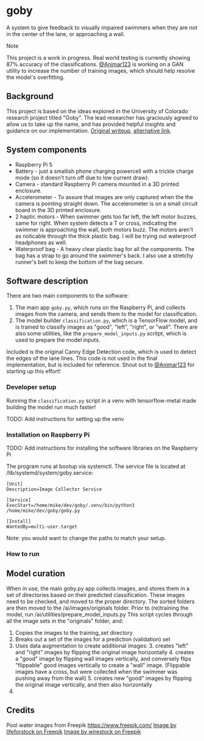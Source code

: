 # goby
A system to give feedback to visually impaired swimmers when they are not in the center of the lane, or approaching a wall.

> [!NOTE]
> This project is a work in progress. Real world testing is currently showing 87% accuracy of the classifications.
> [@Animar123](https://github.com/Animar123) is working on a GAN utility to increase the number of training images, which should help resolve the model's overfitting.

## Background
This project is based on the ideas explored in the University of Colorado research project titled "Goby". The lead researcher has graciously agreed to allow us to take up the name, and has provided helpful insights and guidance on our implementation. [Original writeup](https://www.annika.co/files/Wearable-Swimming-Aid-Muehlbradt.pdf), [alternative link]( https://dl.acm.org/doi/pdf/10.1145/3132525.3134822).

## System components
* Raspberry Pi 5
* Battery - just a smallish phone charging powercell with a trickle charge mode (so it doesn't turn off due to low current draw).
* Camera - standard Raspberry Pi camera mounted in a 3D printed enclosure.
* Accelerometer - To assure that images are only captured when the the camera is pointing straight down. The accelerometer is on a small circuit board in the 3D printed enclosure.
* 2 haptic motors - When swimmer gets too far left, the left motor buzzes, same for right. When system detects a T or cross, indicating the swimmer is approaching the wall, both motors buzz.  The motors aren't as noticable through the thick plastic bag. I will be trying out waterproof headphones as well.
* Waterproof bag - A heavy clear plastic bag for all the components. The bag has a strap to go around the swimmer's back. I also use a stretchy runner's belt to keep the bottom of the bag secure.

## Software description
There are two main components to the software:
1. The main app `goby.py`, which runs on the Raspberry Pi, and collects images from the camera, and sends them to the model for classification.
2. The model builder `classification.py`, which is a TensorFlow model, and is trained to classify images as "good", "left", "right", or "wall".
There are also some utilities, like the `prepare_model_inputs.py` scritpt, which is used to prepare the model inputs.

Included is the original Canny Edge Detection code, which is used to detect the edges of the lane lines. This code is not used in the final implementation, but is included for reference. Shout out to [@Animar123](https://github.com/Animar123) for starting up this effort!

### Developer setup
Running the `classification.py` script in a venv with tensorflow-metal made building the model run much faster!

TODO:  Add instructions for setting up the venv

### Installation on Raspberry Pi
TODO:  Add instructions for installing the software libraries on the Raspberry Pi

The program runs at bootup via systemctl.  The service file is located at /lib/systemd/system/goby.service:
```
[Unit]
Description=Image Collector Service

[Service]
ExecStart=/home/mike/dev/goby/.venv/bin/python3 /home/mike/dev/goby/goby.py

[Install]
WantedBy=multi-user.target
```
Note: you would want to change the paths to match your setup.

### How to run

## Model curation
When in use, the main goby.py app collects images, and stores them in a set of directories based on their predicted classification.  These images need to be checked, and moved to the proper directory. The sorted folders are then moved to the /ai/images/originals folder.
Prior to (re)training the model, run /ai/utilities/prepare_model_inputs.py  This script cycles through all the image sets in the "originals" folder, and: 
1. Copies the images to the training_set directory
2. Breaks out a set of the images for a prediction (validation) set
2. Uses data augmentation to create additional images:
   3. creates "left" and "right" images by flipping the original image horizontally
   4. creates a "good" image by flipping wall images vertically, and conversely flips "flippable" good images vertically to create a "wall" image. (Flippable images have a cross, but were collected when the swimmer was pushing away from the wall)
   5. creates new "good" images by flipping the original image vertically, and then also horizontally
6. 
    

## Credits
Pool water images from Freepik https://www.freepik.com/
<a href="https://www.freepik.com/free-photo/pool-water-background_3963032.htm#from_view=detail_alsolike">Image by lifeforstock on Freepik</a>
<a href="https://www.freepik.com/free-photo/beautiful-shot-rippling-crystal-blue-water-background_7747850.htm#fromView=search&page=1&position=4&uuid=4cd217db-ce4e-4bc5-b7c7-18e5b17dc077">Image by wirestock on Freepik</a>
